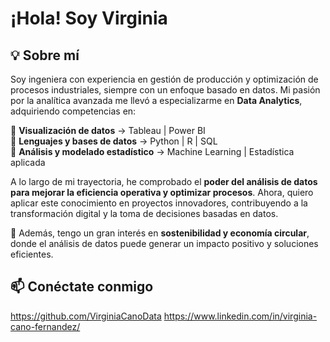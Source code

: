 # ¡Hola! Soy Virginia  

## 💡 Sobre mí

Soy ingeniera con experiencia en gestión de producción y optimización de procesos industriales, siempre con un enfoque basado en datos. Mi pasión por la analítica avanzada me llevó a especializarme en **Data Analytics**, adquiriendo competencias en:  

🔹 **Visualización de datos** → Tableau | Power BI  
🔹 **Lenguajes y bases de datos** → Python | R | SQL  
🔹 **Análisis y modelado estadístico** → Machine Learning | Estadística aplicada  


A lo largo de mi trayectoria, he comprobado el **poder del análisis de datos para mejorar la eficiencia operativa y optimizar procesos**. Ahora, quiero aplicar este conocimiento en proyectos innovadores, contribuyendo a la transformación digital y la toma de decisiones basadas en datos.  

📌 Además, tengo un gran interés en **sostenibilidad y economía circular**, donde el análisis de datos puede generar un impacto positivo y soluciones eficientes.  

## 📫 Conéctate conmigo  
https://github.com/VirginiaCanoData
https://www.linkedin.com/in/virginia-cano-fernandez/
